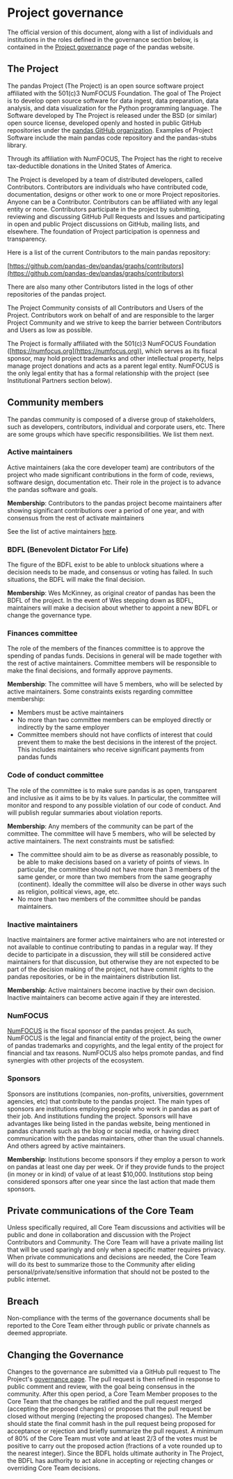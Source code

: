 # Project governance

The official version of this document, along with a list of
individuals and institutions in the roles defined in the governance
section below, is contained in the
[Project governance](https://pandas.pydata.org/about/governance.html)
page of the pandas website.

## The Project

The pandas Project (The Project) is an open source software project affiliated
with the 501(c)3 NumFOCUS Foundation. The goal of The Project is to develop open
source software for data ingest, data preparation, data analysis, and data
visualization for the Python programming language. The Software developed by
The Project is released under the BSD (or similar) open source license,
developed openly and hosted in public GitHub repositories under the [pandas
GitHub organization](https://github.com/pandas-dev). Examples of Project Software
include the main pandas code repository and the pandas-stubs library.

Through its affiliation with NumFOCUS, The Project has the right to receive
tax-deductible donations in the United States of America.

The Project is developed by a team of distributed developers, called
Contributors. Contributors are individuals who have contributed code,
documentation, designs or other work to one or more Project repositories.
Anyone can be a Contributor. Contributors can be affiliated with any legal
entity or none. Contributors participate in the project by submitting,
reviewing and discussing GitHub Pull Requests and Issues and participating in
open and public Project discussions on GitHub, mailing lists, and
elsewhere. The foundation of Project participation is openness and
transparency.

Here is a list of the current Contributors to the main pandas repository:

[https://github.com/pandas-dev/pandas/graphs/contributors](https://github.com/pandas-dev/pandas/graphs/contributors)

There are also many other Contributors listed in the logs of other repositories of
the pandas project.

The Project Community consists of all Contributors and Users of the Project.
Contributors work on behalf of and are responsible to the larger Project
Community and we strive to keep the barrier between Contributors and Users as
low as possible.

The Project is formally affiliated with the 501(c)3 NumFOCUS Foundation
([https://numfocus.org](https://numfocus.org)), which serves as its fiscal
sponsor, may hold project trademarks and other intellectual property, helps
manage project donations and acts as a parent legal entity. NumFOCUS is the
only legal entity that has a formal relationship with the project (see
Institutional Partners section below).

## Community members

The pandas community is composed of a diverse group of stakeholders, such as
developers, contributors, individual and corporate users, etc. There are
some groups which have specific responsibilities. We list them next.

### Active maintainers

Active maintainers (aka the core developer team) are contributors of the
project who made significant contributions in the form of code, reviews,
software design, documentation etc. Their role in the project is to
advance the pandas software and goals.

**Membership**: Contributors to the pandas project become maintainers after
showing significant contributions over a period of one year, and with
consensus from the rest of activate maintainers

See the list of active maintainers [here](team.html#maintainers).

### BDFL (Benevolent Dictator For Life)

The figure of the BDFL exist to be able to unblock situations where a decision
needs to be made, and consensus or voting has failed. In such situations, the
BDFL will make the final decision.

**Membership**: Wes McKinney, as original creator of pandas has been the BDFL
of the project. In the event of Wes stepping down as BDFL, maintainers will
make a decision about whether to appoint a new BDFL or change the governance
type.

### Finances committee

The role of the members of the finances committee is to approve the spending
of pandas funds. Decisions in general will be made together with the rest of
active maintainers. Committee members will be responsible to make the final
decisions, and formally approve payments.

**Membership**: The committee will have 5 members, who will be selected by active
maintainers. Some constraints exists regarding committee membership:

- Members must be active maintainers
- No more than two committee members can be employed directly or indirectly
  by the same employer
- Committee members should not have conflicts of interest that could prevent
  them to make the best decisions in the interest of the project. This includes
  maintainers who receive significant payments from pandas funds

### Code of conduct committee

The role of the committee is to make sure pandas is as open, transparent and
inclusive as it aims to be by its values. In particular, the committee will
monitor and respond to any possible violation of our code of conduct. And
will publish regular summaries about violation reports.

**Membership**: Any members of the community can be part of the committee.
The committee will have 5 members, who will be selected by active maintainers.
The next constraints must be satisfied:

- The committee should aim to be as diverse as reasonably possible, to be able
  to make decisions based on a variety of points of views. In particular, the
  committee should not have more than 3 members of the same gender, or more
  than two members from the same geography (continent). Ideally the committee
  will also be diverse in other ways such as religion, political views,
  age, etc.
- No more than two members of the committee should be pandas maintainers.

### Inactive maintainers

Inactive maintainers are former active maintainers who are not interested or
not available to continue contributing to pandas in a regular way. If they
decide to participate in a discussion, they will still be considered active
maintainers for that discussion, but otherwise they are not expected to be part
of the decision making of the project, not have commit rights to the pandas
repositories, or be in the maintainers distribution list.

**Membership**: Active maintainers become inactive by their own decision.
Inactive maintainers can become active again if they are interested.

### NumFOCUS

[NumFOCUS](https://numfocus.org) is the fiscal sponsor of the pandas project.
As such, NumFOCUS is the legal and financial entity of the project, being the
owner of pandas trademarks and copyrights, and the legal entity of the
project for financial and tax reasons. NumFOCUS also helps promote pandas, and
find synergies with other projects of the ecosystem.

### Sponsors

Sponsors are institutions (companies, non-profits, universities, government
agencies, etc) that contribute to the pandas project. The main types of
sponsors are institutions employing people who work in pandas as part of their
job. And institutions funding the project. Sponsors will have advantages like
being listed in the pandas website, being mentioned in pandas channels
such as the blog or social media, or having direct communication with the
pandas maintainers, other than the usual channels. And others agreed by
active maintainers.

**Membership**: Institutions become sponsors if they employ a person to work
on pandas at least one day per week. Or if they provide funds to the project
(in money or in kind) of value of at least $10,000. Institutions stop
being considered sponsors after one year since the last action that made them
sponsors.

## Private communications of the Core Team

Unless specifically required, all Core Team discussions and activities will be
public and done in collaboration and discussion with the Project Contributors
and Community. The Core Team will have a private mailing list that will be used
sparingly and only when a specific matter requires privacy. When private
communications and decisions are needed, the Core Team will do its best to
summarize those to the Community after eliding personal/private/sensitive
information that should not be posted to the public internet.

## Breach

Non-compliance with the terms of the governance documents shall be reported to
the Core Team either through public or private channels as deemed appropriate.

## Changing the Governance

Changes to the governance are submitted via a GitHub pull request to The Project's
[governance page](https://github.com/pandas-dev/pandas/blob/main/web/pandas/about/governance.md).
The pull request is then refined in response to public comment and review, with
the goal being consensus in the community.  After this open period, a Core Team
Member proposes to the Core Team that the changes be ratified and the pull
request merged (accepting the proposed changes) or proposes that the pull
request be closed without merging (rejecting the proposed changes). The Member
should state the final commit hash in the pull request being proposed for
acceptance or rejection and briefly summarize the pull request. A minimum of
80% of the Core Team must vote and at least 2/3 of the votes must be positive
to carry out the proposed action (fractions of a vote rounded up to the nearest
integer). Since the BDFL holds ultimate authority in The Project, the BDFL has
authority to act alone in accepting or rejecting changes or overriding Core
Team decisions.

